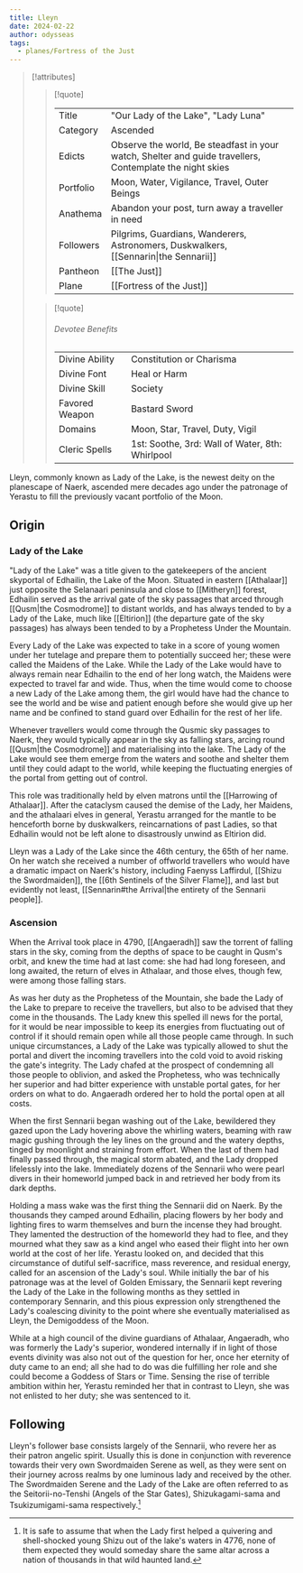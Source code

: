 ```yaml
---
title: Lleyn
date: 2024-02-22
author: odysseas
tags:
  - planes/Fortress of the Just
---
```

> [!attributes]
> 
> > [!quote]
> >
> > | | |
> > | --- | --- |
> > | Title | "Our Lady of the Lake", "Lady Luna" |
> > | Category | Ascended |
> > | Edicts | Observe the world, Be steadfast in your watch, Shelter and guide travellers, Contemplate the night skies |
> > | Portfolio | Moon, Water, Vigilance, Travel, Outer Beings |
> > | Anathema | Abandon your post, turn away a traveller in need |
> > | Followers | Pilgrims, Guardians, Wanderers, Astronomers, Duskwalkers, [[Sennarin\|the Sennarii]] |
> > | Pantheon | [[The Just]] |
> > | Plane | [[Fortress of the Just]] |
>
> > [!quote]
> > 
> > ###### Devotee Benefits
> > | | |
> > | --- | --- |
> > | Divine Ability | Constitution or Charisma |
> > | Divine Font | Heal or Harm |
> > | Divine Skill | Society |
> > | Favored Weapon | Bastard Sword |
> > | Domains | Moon, Star, Travel, Duty, Vigil |
> > | Cleric Spells | 1st: Soothe, 3rd: Wall of Water, 8th: Whirlpool  |

Lleyn, commonly known as Lady of the Lake, is the newest deity on the planescape of Naerk, ascended mere decades ago under the patronage of Yerastu to fill the previously vacant portfolio of the Moon.

## Origin

### Lady of the Lake

"Lady of the Lake" was a title given to the gatekeepers of the ancient skyportal of Edhailin, the Lake of the Moon.
Situated in eastern [[Athalaar]] just opposite the Selanaari peninsula and close to [[Mitheryn]] forest, Edhailin served as the arrival gate of the sky passages that arced through [[Qusm|the Cosmodrome]] to distant worlds, and has always tended to by a Lady of the Lake, much like [[Eltirion]] (the departure gate of the sky passages) has always been tended to by a Prophetess Under the Mountain.

Every Lady of the Lake was expected to take in a score of young women under her tutelage and prepare them to potentially succeed her; these were called the Maidens of the Lake.
While the Lady of the Lake would have to always remain near Edhailin to the end of her long watch, the Maidens were expected to travel far and wide. Thus, when the time would come to choose a new Lady of the Lake among them, the girl would have had the chance to see the world and be wise and patient enough before she would give up her name and be confined to stand guard over Edhailin for the rest of her life.

Whenever travellers would come through the Qusmic sky passages to Naerk, they would typically appear in the sky as falling stars, arcing round [[Qusm|the Cosmodrome]] and materialising into the lake. The Lady of the Lake would see them emerge from the waters and soothe and shelter them until they could adapt to the world, while keeping the fluctuating energies of the portal from getting out of control.

This role was traditionally held by elven matrons until the [[Harrowing of Athalaar]]. After the cataclysm caused the demise of the Lady, her Maidens, and the athalaari elves in general, Yerastu arranged for the mantle to be henceforth borne by duskwalkers, reincarnations of past Ladies, so that Edhailin would not be left alone to disastrously unwind as Eltirion did. 

Lleyn was a Lady of the Lake since the 46th century, the 65th of her name.
On her watch she received a number of offworld travellers who would have a dramatic impact on Naerk's history, including Faenyss Laffirdul, [[Shizu the Swordmaiden]], the [[6th Sentinels of the Silver Flame]], and last but evidently not least, [[Sennarin#the Arrival|the entirety of the Sennarii people]].

### Ascension

When the Arrival took place in 4790, [[Angaeradh]] saw the torrent of falling stars in the sky, coming from the depths of space to be caught in Qusm's orbit, and knew the time had at last come: she had had long foreseen, and long awaited, the return of elves in Athalaar, and those elves, though few, were among those falling stars.

As was her duty as the Prophetess of the Mountain, she bade the Lady of the Lake to prepare to receive the travellers, but also to be advised that they come in the thousands. The Lady knew this spelled ill news for the portal, for it would be near impossible to keep its energies from fluctuating out of control if it should remain open while all those people came through.
In such unique circumstances, a Lady of the Lake was typically allowed to shut the portal and divert the incoming travellers into the cold void to avoid risking the gate's integrity. The Lady chafed at the prospect of condemning all those people to oblivion, and asked the Prophetess, who was technically her superior and had bitter experience with unstable portal gates, for her orders on what to do. Angaeradh ordered her to hold the portal open at all costs.

When the first Sennarii began washing out of the Lake, bewildered they gazed upon the Lady hovering above the whirling waters, beaming with raw magic gushing through the ley lines on the ground and the watery depths, tinged by moonlight and straining from effort.
When the last of them had finally passed through, the magical storm abated, and the Lady dropped lifelessly into the lake. Immediately dozens of the Sennarii who were pearl divers in their homeworld jumped back in and retrieved her body from its dark depths.

Holding a mass wake was the first thing the Sennarii did on Naerk. By the thousands they camped around Edhailin, placing flowers by her body and lighting fires to warm themselves and burn the incense they had brought.
They lamented the destruction of the homeworld they had to flee, and they mourned what they saw as a kind angel who eased their flight into her own world at the cost of her life.
Yerastu looked on, and decided that this circumstance of dutiful self-sacrifice, mass reverence, and residual energy, called for an ascension of the Lady's soul.
While initially the bar of his patronage was at the level of Golden Emissary, the Sennarii kept revering the Lady of the Lake in the following months as they settled in contemporary Sennarin, and this pious expression only strengthened the Lady's coalescing divinity to the point where she eventually materialised as Lleyn, the Demigoddess of the Moon.

While at a high council of the divine guardians of Athalaar, Angaeradh, who was formerly the Lady's superior, wondered internally if in light of those events divinity was also not out of the question for her, once her eternity of duty came to an end; all she had to do was die fulfilling her role and she could become a Goddess of Stars or Time.
Sensing the rise of terrible ambition within her, Yerastu reminded her that in contrast to Lleyn, she was not enlisted to her duty; she was sentenced to it.

## Following

Lleyn's follower base consists largely of the Sennarii, who revere her as their patron angelic spirit. Usually this is done in conjunction with reverence towards their very own Swordmaiden Serene as well, as they were sent on their journey across realms by one luminous lady and received by the other.
The Swordmaiden Serene and the Lady of the Lake are often referred to as the Seitorii-no-Tenshi (Angels of the Star Gates), Shizukagami-sama and Tsukizumigami-sama respectively.[^1]


[^1]: It is safe to assume that when the Lady first helped a quivering and shell-shocked young Shizu out of the lake's waters in 4776, none of them expected they would someday share the same altar across a nation of thousands in that wild haunted land. 